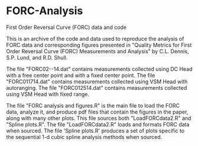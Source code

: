 # FORC-Analysis
First Order Reversal Curve (FORC) data and code

This is an archive of the code and data used to reproduce the analysis of FORC data and corresponding figures presented in "Quality Metrics for First Order Reversal Curve (FORC) Measurements and Analysis" by C.L. Dennis, S.P. Lund, and R.D. Shull.

The file "FORC02--14.dat" contains measurements collected using DC Head with a free center point and with a fixed center point.
The file "FORC011714.dat" contains measurements collected using VSM Head with autoranging. 
The file "FORC012514.dat" contains measurements collected using VSM Head with fixed range.

The file "FORC analysis and figures.R"  is the main file to load the FORC data, analyze it, and produce pdf files that contain the figures in the paper, along with many other plots.  This file sources both "LoadFORCdata2.R" and "Spline plots.R".
The file "LoadFORCdata2.R" loads and formats FORC data when sourced.
The file 'Spline plots.R' produces a set of plots specific to the sequential 1-d cubic spline analysis methods when sourced.
